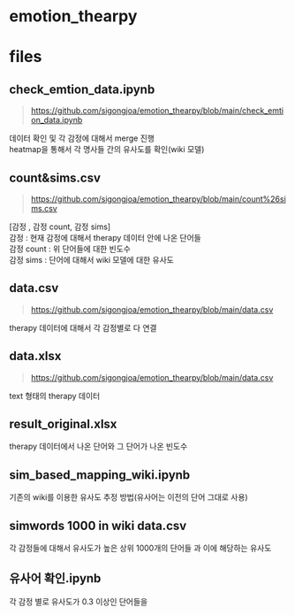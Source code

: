 # emotion_thearpy

# files

## check_emtion_data.ipynb
> https://github.com/sigongjoa/emotion_thearpy/blob/main/check_emtion_data.ipynb  

데이터 확인 및 각 감정에 대해서 merge 진행  
heatmap을 통해서 각 명사들 간의 유사도를 확인(wiki 모델)

## count&sims.csv
> https://github.com/sigongjoa/emotion_thearpy/blob/main/count%26sims.csv

[감정 , 감정 count, 감정 sims]  
감정 : 현재 감정에 대해서 therapy 데이터 안에 나온 단어들  
감정 count : 위 단어들에 대한 빈도수  
감정 sims : 단어에 대해서 wiki 모델에 대한 유사도  


## data.csv
> https://github.com/sigongjoa/emotion_thearpy/blob/main/data.csv

therapy 데이터에 대해서 각 감정별로 다 연결  

## data.xlsx  
> https://github.com/sigongjoa/emotion_thearpy/blob/main/data.csv

text 형태의 therapy 데이터

## result_original.xlsx
therapy 데이터에서 나온 단어와 그 단어가 나온 빈도수 

## sim_based_mapping_wiki.ipynb
기존의 wiki를 이용한 유사도 추정 방법(유사어는 이전의 단어 그대로 사용)

## simwords 1000 in wiki data.csv
각 감정들에 대해서 유사도가 높은 상위 1000개의 단어들 과 이에 해당하는 유사도 

## 유사어 확인.ipynb
각 감정 별로 유사도가 0.3 이상인 단어들을 
